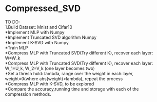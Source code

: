 # Compressed_SVD
TO DO:  
  1.Build Dataset: Mnist and Cifar10  
  *Implement MLP with Numpy  
  *Implement Truncated SVD algorithm Numpy  
  *Implement K-SVD with Numpy  
  *Train MLP  
  *Compress MLP with Truncated SVD(Try different K), recover each layer: W=W_k  
  *Compress MLP with Truncated SVD(Try different K), recover each layer: W_1=U_k, W_2=V_k (one layer becomes two)  
  *Set a thresh hold: lambda, range over the weight in each layer, weight=0(where abs(weight)<lambda), repeat the process  
  *Compress MLP with K-SVD, to be explored  
  *Compare the accuracy,running time and storage with each of the compression methods.  

